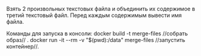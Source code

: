 Взять 2 произвольных текстовых файла и объединить их содержимое в третий текстовый файл. Перед каждым содержимым вывести имя файла.

Команды для запуска в консоли:
docker build -t merge-files //собрать образ// .
docker run -it --rm -v "$(pwd):/data" merge-files //запустить контейнер//.
